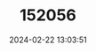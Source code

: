 ---
title: "152056"
category: "Copiapoa coquimbana"
draft: false
date: 2024-02-22 13:03:51
languages:
  Spanish; Castilian: ["Coquimbano"]
---